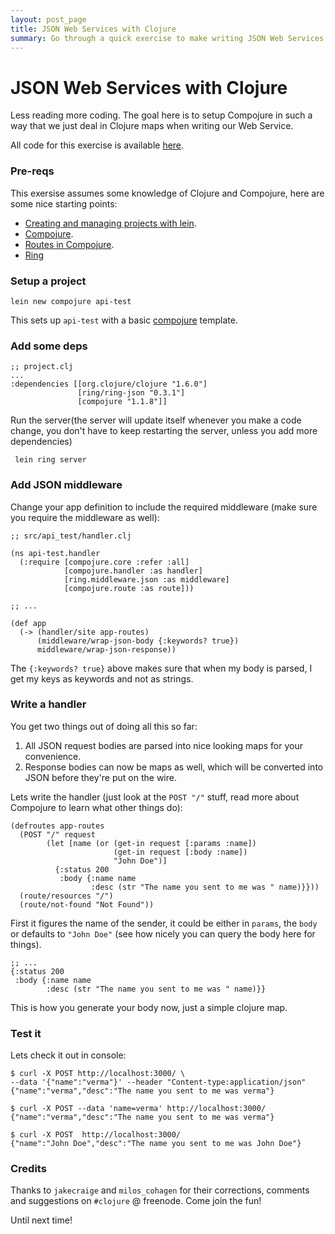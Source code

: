 ```yaml
---
layout: post_page
title: JSON Web Services with Clojure
summary: Go through a quick exercise to make writing JSON Web Services a breeze, a fun filled breeze.
---
```


# JSON Web Services with Clojure

Less reading more coding.  The goal here is to setup Compojure in such a way that we just deal in Clojure maps when writing our Web Service.

All code for this exercise is available [here](https://github.com/verma/json-webservice-test).

### Pre-reqs
This exersise assumes some knowledge of Clojure and Compojure, here are some nice starting points:

- [Creating and managing projects with lein](https://github.com/technomancy/leiningen/blob/stable/doc/TUTORIAL.md).
- [Compojure](https://github.com/weavejester/compojure).
- [Routes in Compojure](https://github.com/weavejester/compojure/wiki/Routes-In-Detail).
- [Ring](https://github.com/ring-clojure/ring)

### Setup a project

    lein new compojure api-test
    
This sets up `api-test` with a basic [compojure](https://github.com/weavejester/compojure) template.

### Add some deps
   
	;; project.clj
	...
	:dependencies [[org.clojure/clojure "1.6.0"]
                   [ring/ring-json "0.3.1"]
                   [compojure "1.1.8"]]                 
                 
 Run the server(the server will update itself whenever you make a code change, you don't have to keep restarting the server, unless you add more dependencies)
 
     lein ring server

### Add JSON middleware

Change your app definition to include the required middleware (make sure you require the middleware as well):

    ;; src/api_test/handler.clj
    
    (ns api-test.handler
      (:require [compojure.core :refer :all]
                [compojure.handler :as handler]
                [ring.middleware.json :as middleware]
                [compojure.route :as route]))

    ;; ...

    (def app
      (-> (handler/site app-routes)
          (middleware/wrap-json-body {:keywords? true})
          middleware/wrap-json-response))
 
 The `{:keywords? true}` above makes sure that when my body is parsed, I get my keys as keywords and not as strings.

### Write a handler

You get two things out of doing all this so far:
  
  1. All JSON request bodies are parsed into nice looking maps for your convenience.
  2. Response bodies can now be maps as well, which will be converted into JSON before they're put on the wire.

Lets write the handler (just look at the `POST "/"` stuff, read more about Compojure to learn what other things do):

    (defroutes app-routes
      (POST "/" request
            (let [name (or (get-in request [:params :name])
                           (get-in request [:body :name])
                           "John Doe")]
              {:status 200
               :body {:name name
                      :desc (str "The name you sent to me was " name)}}))
      (route/resources "/")
      (route/not-found "Not Found"))

First it figures the name of the sender, it could be either in `params`, the `body` or defaults to `"John Doe"` (see how nicely you can query the body here for things).

    ;; ...
    {:status 200
     :body {:name name
            :desc (str "The name you sent to me was " name)}}

This is how you generate your body now, just a simple clojure map.

### Test it

Lets check it out in console:

    $ curl -X POST http://localhost:3000/ \
    --data '{"name":"verma"}' --header "Content-type:application/json"
    {"name":"verma","desc":"The name you sent to me was verma"}
    
    $ curl -X POST --data 'name=verma' http://localhost:3000/
    {"name":"verma","desc":"The name you sent to me was verma"}
    
    $ curl -X POST  http://localhost:3000/
    {"name":"John Doe","desc":"The name you sent to me was John Doe"}
    
### Credits

Thanks to `jakecraige` and `milos_cohagen` for their corrections, comments and suggestions on `#clojure` @ freenode.  Come join the fun!

Until next time!
